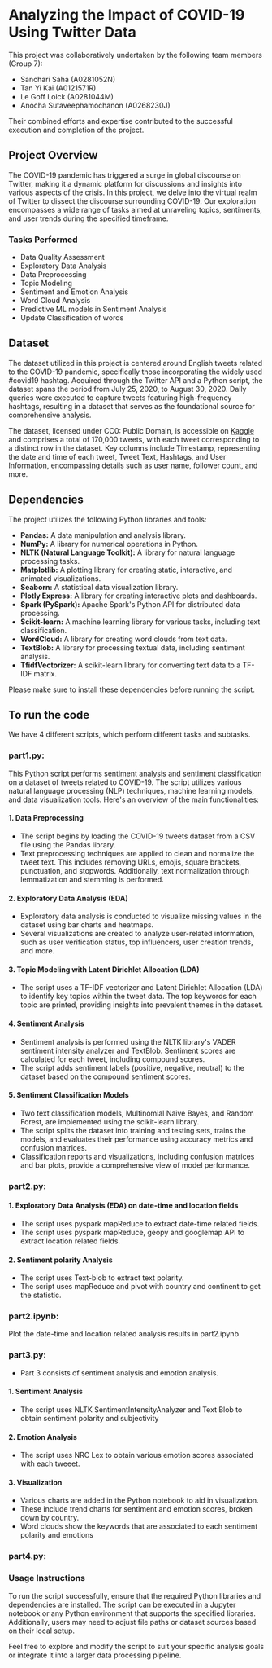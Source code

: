 # Analyzing the Impact of COVID-19 Using Twitter Data
This project was collaboratively undertaken by the following team members (Group 7):

- Sanchari Saha (A0281052N)
- Tan Yi Kai (A0121571R)
- Le Goff Loick (A0281044M)
- Anocha Sutaveephamochanon (A0268230J)
  
Their combined efforts and expertise contributed to the successful execution and completion of the project.

## Project Overview
The COVID-19 pandemic has triggered a surge in global discourse on Twitter, making it a dynamic platform for discussions and insights into various aspects of the crisis. In this project, we delve into the virtual realm of Twitter to dissect the discourse surrounding COVID-19. Our exploration encompasses a wide range of tasks aimed at unraveling topics, sentiments, and user trends during the specified timeframe.

### Tasks Performed

- Data Quality Assessment
- Exploratory Data Analysis
- Data Preprocessing
- Topic Modeling
- Sentiment and Emotion Analysis
- Word Cloud Analysis
- Predictive ML models in Sentiment Analysis
- Update Classification of words

## Dataset
The dataset utilized in this project is centered around English tweets related to the COVID-19 pandemic, specifically those incorporating the widely used #covid19 hashtag. Acquired through the Twitter API and a Python script, the dataset spans the period from July 25, 2020, to August 30, 2020. Daily queries were executed to capture tweets featuring high-frequency hashtags, resulting in a dataset that serves as the foundational source for comprehensive analysis.

The dataset, licensed under CC0: Public Domain, is accessible on [Kaggle](https://www.kaggle.com/datasets/gpreda/covid19-tweets/data) and comprises a total of 170,000 tweets, with each tweet corresponding to a distinct row in the dataset. Key columns include Timestamp, representing the date and time of each tweet, Tweet Text, Hashtags, and User Information, encompassing details such as user name, follower count, and more.

## Dependencies

The project utilizes the following Python libraries and tools:

- **Pandas:** A data manipulation and analysis library.
- **NumPy:** A library for numerical operations in Python.
- **NLTK (Natural Language Toolkit):** A library for natural language processing tasks.
- **Matplotlib:** A plotting library for creating static, interactive, and animated visualizations.
- **Seaborn:** A statistical data visualization library.
- **Plotly Express:** A library for creating interactive plots and dashboards.
- **Spark (PySpark):** Apache Spark's Python API for distributed data processing.
- **Scikit-learn:** A machine learning library for various tasks, including text classification.
- **WordCloud:** A library for creating word clouds from text data.
- **TextBlob:** A library for processing textual data, including sentiment analysis.
- **TfidfVectorizer:** A scikit-learn library for converting text data to a TF-IDF matrix.

Please make sure to install these dependencies before running the script.



## To run the code

We have 4 different scripts, which perform different tasks and subtasks.

### part1.py: 
This Python script performs sentiment analysis and sentiment classification on a dataset of tweets related to COVID-19. The script utilizes various natural language processing (NLP) techniques, machine learning models, and data visualization tools. Here's an overview of the main functionalities:

#### 1. Data Preprocessing

- The script begins by loading the COVID-19 tweets dataset from a CSV file using the Pandas library.
- Text preprocessing techniques are applied to clean and normalize the tweet text. This includes removing URLs, emojis, square brackets, punctuation, and stopwords. Additionally, text normalization through lemmatization and stemming is performed.

#### 2. Exploratory Data Analysis (EDA)

- Exploratory data analysis is conducted to visualize missing values in the dataset using bar charts and heatmaps.
- Several visualizations are created to analyze user-related information, such as user verification status, top influencers, user creation trends, and more.

#### 3. Topic Modeling with Latent Dirichlet Allocation (LDA)

- The script uses a TF-IDF vectorizer and Latent Dirichlet Allocation (LDA) to identify key topics within the tweet data. The top keywords for each topic are printed, providing insights into prevalent themes in the dataset.

#### 4. Sentiment Analysis

- Sentiment analysis is performed using the NLTK library's VADER sentiment intensity analyzer and TextBlob. Sentiment scores are calculated for each tweet, including compound scores.
- The script adds sentiment labels (positive, negative, neutral) to the dataset based on the compound sentiment scores.

#### 5. Sentiment Classification Models

- Two text classification models, Multinomial Naive Bayes, and Random Forest, are implemented using the scikit-learn library.
- The script splits the dataset into training and testing sets, trains the models, and evaluates their performance using accuracy metrics and confusion matrices.
- Classification reports and visualizations, including confusion matrices and bar plots, provide a comprehensive view of model performance.

### part2.py:
#### 1. Exploratory Data Analysis (EDA) on date-time and location fields

- The script uses pyspark mapReduce to extract date-time related fields.
- The script uses pyspark mapReduce, geopy and googlemap API to extract location related fields.

#### 2. Sentiment polarity Analysis

- The script uses Text-blob to extract text polarity.
- The script uses mapReduce and pivot with country and continent to get the statistic.
  
### part2.ipynb:
Plot the date-time and location related analysis results in part2.ipynb

### part3.py:
- Part 3  consists of sentiment analysis and emotion analysis.

#### 1. Sentiment Analysis
- The script uses NLTK SentimentIntensityAnalyzer and Text Blob to obtain sentiment polarity and subjectivity

#### 2. Emotion Analysis
- The script uses NRC Lex to obtain various emotion scores associated with each tweeet.

#### 3. Visualization
- Various charts are added in the Python notebook to aid in visualization.
- These include trend charts for sentiment and emotion scores, broken down by country.
- Word clouds show the keywords that are associated to each sentiment polarity and emotions

### part4.py:

### Usage Instructions

To run the script successfully, ensure that the required Python libraries and dependencies are installed. The script can be executed in a Jupyter notebook or any Python environment that supports the specified libraries. Additionally, users may need to adjust file paths or dataset sources based on their local setup.

Feel free to explore and modify the script to suit your specific analysis goals or integrate it into a larger data processing pipeline.
